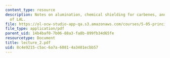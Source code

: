 ```yaml
---
content_type: resource
description: Notes on alumination, chemical shielding for carbenes, and reactions
  of LAL.
file: https://ol-ocw-studio-app-qa.s3.amazonaws.com/courses/5-05-principles-of-inorganic-chemistry-iii-spring-2005/8c4e9215c5ac6a7a60814a3481ecbb57_lecture_2.pdf
file_type: application/pdf
parent_uid: 14b4baf0-7b06-88a3-fa8b-899fb34d65fe
resourcetype: Document
title: lecture_2.pdf
uid: 8c4e9215-c5ac-6a7a-6081-4a3481ecbb57
---
```

